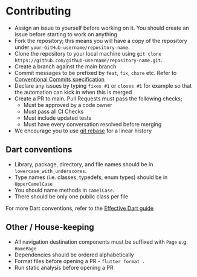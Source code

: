 # Contributing

- Assign an issue to yourself before working on it. You should create an issue before starting to work on anything
- Fork the repository; this means you will have a copy of the repository under `your-GitHub-username/repository-name`.
- Clone the repository to your local machine using `git clone https://github.com/github-username/repository-name.git`.
- Create a branch against the main branch
- Commit messages to be prefixed by `feat`, `fix`, `chore` etc. Refer to [Conventional Commits specification](https://www.conventionalcommits.org/en/v1.0.0/)
- Declare any issues by typing `fixes #1` or `closes #1` for example so that the automation can kick in when this is merged
- Create a PR to main. Pull Requests must pass the following checks;
    - Must be approved by a code owner
    - Must pass all CI Checks
    - Must include updated tests
    - Must have every conversation resolved before merging
- We encourage you to use [git rebase](https://www.atlassian.com/git/tutorials/rewriting-history/git-rebase#:~:text=What%20is%20git%20rebase%3F,of%20a%20feature%20branching%20workflow.) for a linear history

## Dart conventions

- Library, package, directory, and file names should be in `lowercase_with_underscores`.
- Type names (i.e. classes, typedefs, enum types) should be in `UpperCamelCase`
- You should name methods in `camelCase`.
- There should be only one public class per file

For more Dart conventions, refer to the [Effective Dart guide](https://dart.dev/guides/language/effective-dart)

## Other / House-keeping

- All navigation destination components must be suffixed with `Page` e.g. `HomePage`
- Dependencies should be ordered alphabetically
- Format files before opening a PR - `flutter format .`
- Run static analysis before opening a PR
